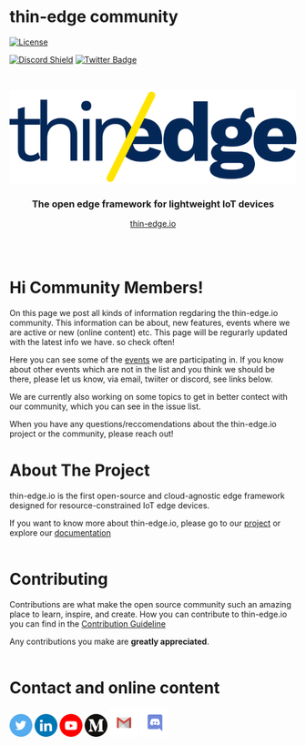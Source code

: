 # thin-edge community
 [![License](https://img.shields.io/badge/License-Apache%202.0-blue.svg)](LICENSE.txt)

[![Discord Shield](https://discord.com/api/guilds/832211156520796171/widget.png?style=shield)](https://discord.gg/SvqWp6nrsK)
[![Twitter Badge](https://img.shields.io/twitter/follow/thin_edge_io?style=social)](https://twitter.com/thin_edge_io)





<!-- PROJECT LOGO -->
<br />
<p align="center">
  <a href="https://thin-edge.io">
    <img src="images/thin-edge-logo.png" alt="Logo">
  </a>

  <h3 align="center">The open edge framework for lightweight IoT devices</h3>
  <p align="center"><a href="https://thin-edge.io">thin-edge.io</a></p>
  <br />
  <br />
</p>


# Hi Community Members!

On this page we post all kinds of information regdaring the thin-edge.io community. This information can be about, new features, events where we are active or new (online content) etc.
This page  will be regurarly updated with the latest info we have. so check often!

Here you can see some of the [events](/src/calendar.md) we are participating in. If you know about other events which are not in the list and you think we should be there, please let us know, via email, twiiter or discord, see links below.

We are currently also working on some topics to get in better contect with our community, which you can see in the issue list.

When you have any questions/reccomendations about the thin-edge.io project or the community, please reach out!

# About The Project

thin-edge.io is the first open-source and cloud-agnostic edge framework designed for resource-constrained IoT edge devices.

If you want to know more about thin-edge.io, please go to our [project](https://github.com/thin-edge/thin-edge.io) or explore our [documentation](https://thin-edge.github.io/thin-edge.io/html/) 
<br/>
<br/>

<!-- CONTRIBUTING -->
# Contributing

Contributions are what make the open source community such an amazing place to learn, inspire, and create.
How you can contribute to thin-edge.io you can find in the [Contribution Guideline](CONTRIBUTING.md)

Any contributions you make are **greatly appreciated**.
<br/>
<br/>

<!-- CONTACT -->
# Contact and online content


<a href="https://twitter.com/thin_edge_io"><img alt="Twitter" width="40px" src="images/Twitter.png"></img></a> <a href="https://www.linkedin.com/company/thin-edge"><img alt="Linkedin" width="40px" src="images/LinkedIN.png"></img></a> <a href="https://www.youtube.com/channel/UC9u2hxmXY-cTqM1-aaDBY-w"><img alt="YouTube" width="40px" src="images/Youtube.png"></img></a> <a href="https://https://medium.com/thin-edge-io"><img alt="Medium" width="40px" src="images/Medium.png"></img></a> 
<a href="mailto:info@thin-edge.io"><img alt="Email" width="50px" src="images/Gmail.png"></img></a> <a href="https://discord.com/invite/SvqWp6nrsK"><img alt="Discord" width="50px" src="images/Discord.png"></img></a>
